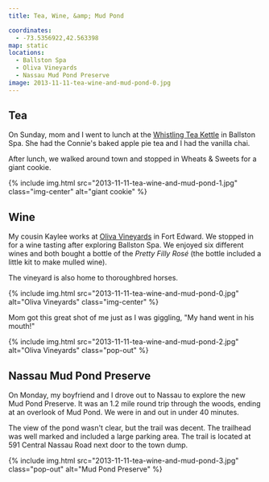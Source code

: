 ```yaml
---
title: Tea, Wine, &amp; Mud Pond

coordinates:
  - -73.5356922,42.563398
map: static
locations:
  - Ballston Spa
  - Oliva Vineyards
  - Nassau Mud Pond Preserve
image: 2013-11-11-tea-wine-and-mud-pond-0.jpg
---
```


## Tea

On Sunday, mom and I went to lunch at the [Whistling Tea Kettle](http://www.thewhistlingkettle.com/) in Ballston Spa. She had the Connie's baked apple pie tea and I had the vanilla chai.

After lunch, we walked around town and stopped in Wheats & Sweets for a giant cookie.

<div class="photos">

{% include img.html src="2013-11-11-tea-wine-and-mud-pond-1.jpg" class="img-center" alt="giant cookie" %}

</div>

## Wine

My cousin Kaylee works at [Oliva Vineyards](http://olivavineyards.com/) in Fort Edward. We stopped in for a wine tasting after exploring Ballston Spa. We enjoyed six different wines and both bought a bottle of the _Pretty Filly Ros&#233;_ (the bottle included a little kit to make mulled wine).

The vineyard is also home to thoroughbred horses.

<div class="photos">

{% include img.html src="2013-11-11-tea-wine-and-mud-pond-0.jpg" alt="Oliva Vineyards" class="img-center" %}

</div>

Mom got this great shot of me just as I was giggling, "My hand went in his mouth!"

<div class="photos">

{% include img.html src="2013-11-11-tea-wine-and-mud-pond-2.jpg" alt="Oliva Vineyards" class="pop-out" %}

</div>

## Nassau Mud Pond Preserve

On Monday, my boyfriend and I drove out to Nassau to explore the new Mud Pond Preserve. It was an 1.2 mile round trip through the woods, ending at an overlook of Mud Pond. We were in and out in under 40 minutes.

The view of the pond wasn't clear, but the trail was decent. The trailhead was well marked and included a large parking area. The trail is located at 591 Central Nassau Road next door to the town dump.

<div class="photos">

{% include img.html src="2013-11-11-tea-wine-and-mud-pond-3.jpg" class="pop-out" alt="Mud Pond Preserve" %}

</div>
